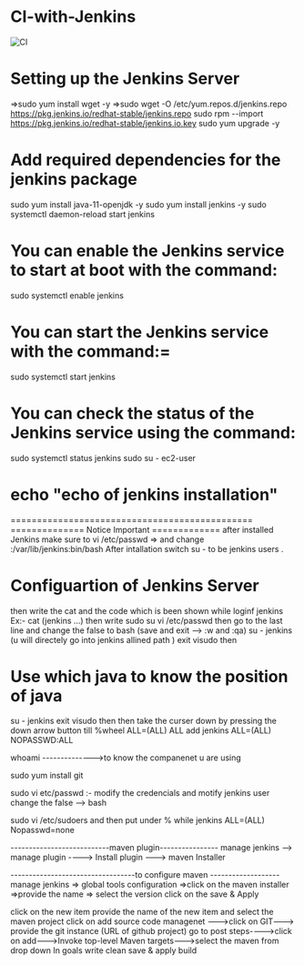 # CI-with-Jenkins
![CI](https://user-images.githubusercontent.com/122671107/212466615-6abe9a79-8608-425f-8bde-4eae53c513b5.png)

# Setting up the Jenkins Server

=>sudo yum install wget -y
=>sudo wget -O /etc/yum.repos.d/jenkins.repo https://pkg.jenkins.io/redhat-stable/jenkins.repo
sudo rpm --import https://pkg.jenkins.io/redhat-stable/jenkins.io.key
sudo yum upgrade -y
# Add required dependencies for the jenkins package
sudo yum install java-11-openjdk -y
sudo yum install jenkins -y
sudo systemctl daemon-reload
start jenkins
# You can enable the Jenkins service to start at boot with the command:
sudo systemctl enable jenkins
# You can start the Jenkins service with the command:=
sudo systemctl start jenkins
# You can check the status of the Jenkins service using the command:
sudo systemctl status jenkins
sudo su - ec2-user
# echo "echo of jenkins installation"
==============================================
============== Notice Important =============
after installed Jenkins make sure to vi /etc/passwd
=> and change :/var/lib/jenkins:bin/bash
After intallation switch su - to be jenkins users . 

# Configuartion of Jenkins Server
then write the cat and the code which is been shown while loginf jenkins 
Ex:- cat (jenkins ...)
then write
sudo su 
vi /etc/passwd
then go to the last line and change the false to bash 
(save and exit --> :w and :qa)
su - jenkins (u will directely go into jenkins allined path )
exit 
visudo 
then 

# Use which java to know the position of java 

su - jenkins 
exit 
visudo 
then then take the curser down by pressing the down arrow button till %wheel ALL=(ALL)  ALL
add 
jenkins ALL=(ALL) NOPASSWD:ALL 

whoami -------------->to know the companenet u are using 

sudo yum install git


sudo vi etc/passwd :- modify the credencials and motify jenkins user 
change the false --> bash

sudo vi /etc/sudoers 
and then put under % while
jenkins ALL=(ALL)   Nopasswd=none 

---------------------------maven plugin----------------
manage jenkins --> manage plugin ---->  Install plugin ---> maven Installer 

----------------------------------to configure maven -------------------
manage jenkins => global tools configuration =>click on the maven installer =>provide the name => select the version click on the save & Apply

click on the new item
provide the name of the new item and select the maven project 
click on add
source code managenet --->click on GIT---> provide the git instance (URL of github project)
go to post steps---->click on add--->Invoke top-level Maven targets--->select the maven from drop down
In goals write clean 
save & apply
build

